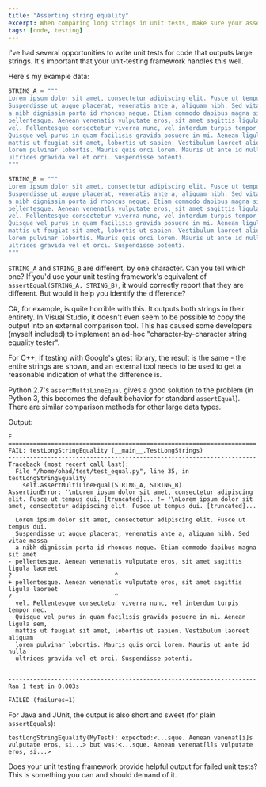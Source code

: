```yaml
---
title: "Asserting string equality"
excerpt: When comparing long strings in unit tests, make sure your assertion failures give you useful output.
tags: [code, testing]
---
```


I've had several opportunities to write unit tests for code that outputs large
strings. It's important that your unit-testing framework handles this well.

Here's my example data:

```python
STRING_A = """
Lorem ipsum dolor sit amet, consectetur adipiscing elit. Fusce ut tempus dui.
Suspendisse ut augue placerat, venenatis ante a, aliquam nibh. Sed vitae massa
a nibh dignissim porta id rhoncus neque. Etiam commodo dapibus magna sit amet
pellentesque. Aenean venenatis vulputate eros, sit amet sagittis ligula laoreet
vel. Pellentesque consectetur viverra nunc, vel interdum turpis tempor nec.
Quisque vel purus in quam facilisis gravida posuere in mi. Aenean ligula sem,
mattis ut feugiat sit amet, lobortis ut sapien. Vestibulum laoreet aliquam
lorem pulvinar lobortis. Mauris quis orci lorem. Mauris ut ante id nulla
ultrices gravida vel et orci. Suspendisse potenti.
"""

STRING_B = """
Lorem ipsum dolor sit amet, consectetur adipiscing elit. Fusce ut tempus dui.
Suspendisse ut augue placerat, venenatis ante a, aliquam nibh. Sed vitae massa
a nibh dignissim porta id rhoncus neque. Etiam commodo dapibus magna sit amet
pellentesque. Aenean venenatls vulputate eros, sit amet sagittis ligula laoreet
vel. Pellentesque consectetur viverra nunc, vel interdum turpis tempor nec.
Quisque vel purus in quam facilisis gravida posuere in mi. Aenean ligula sem,
mattis ut feugiat sit amet, lobortis ut sapien. Vestibulum laoreet aliquam
lorem pulvinar lobortis. Mauris quis orci lorem. Mauris ut ante id nulla
ultrices gravida vel et orci. Suspendisse potenti.
"""
```

`STRING_A` and `STRING_B` are different, by one character. Can you tell which
one?  If you'd use your unit testing framework's equivalent of
`assertEqual(STRING_A, STRING_B)`, it would correctly report that they are
different. But would it help you identify the difference?

C#, for example, is quite horrible with this. It outputs both strings in their
entirety. In Visual Studio, it doesn't even seem to be possible to copy the
output into an external comparison tool. This has caused some developers
(myself included) to implement an ad-hoc "character-by-character string
equality tester".

For C++, if testing with Google's gtest library, the result is the same - the
entire strings are shown, and an external tool needs to be used to get a
reasonable indication of what the difference is.

Python 2.7's `assertMultiLineEqual` gives a good solution to the problem (in
Python 3, this becomes the default behavior for standard `assertEqual`). There
are similar comparison methods for other large data types.

Output:

```text
F
======================================================================
FAIL: testLongStringEquality (__main__.TestLongStrings)
----------------------------------------------------------------------
Traceback (most recent call last):
  File "/home/ohad/test/test_equal.py", line 35, in testLongStringEquality
    self.assertMultiLineEqual(STRING_A, STRING_B)
AssertionError: '\nLorem ipsum dolor sit amet, consectetur adipiscing elit. Fusce ut tempus dui. [truncated]... != '\nLorem ipsum dolor sit amet, consectetur adipiscing elit. Fusce ut tempus dui. [truncated]...
  
  Lorem ipsum dolor sit amet, consectetur adipiscing elit. Fusce ut tempus dui.
  Suspendisse ut augue placerat, venenatis ante a, aliquam nibh. Sed vitae massa
  a nibh dignissim porta id rhoncus neque. Etiam commodo dapibus magna sit amet
- pellentesque. Aenean venenatis vulputate eros, sit amet sagittis ligula laoreet
?                             ^
+ pellentesque. Aenean venenatls vulputate eros, sit amet sagittis ligula laoreet
?                             ^
  vel. Pellentesque consectetur viverra nunc, vel interdum turpis tempor nec.
  Quisque vel purus in quam facilisis gravida posuere in mi. Aenean ligula sem,
  mattis ut feugiat sit amet, lobortis ut sapien. Vestibulum laoreet aliquam
  lorem pulvinar lobortis. Mauris quis orci lorem. Mauris ut ante id nulla
  ultrices gravida vel et orci. Suspendisse potenti.


----------------------------------------------------------------------
Ran 1 test in 0.003s

FAILED (failures=1)
```

For Java and JUnit, the output is also short and sweet (for plain `assertEquals`):

```text
testLongStringEquality(MyTest): expected:<...sque. Aenean venenat[i]s vulputate eros, si...> but was:<...sque. Aenean venenat[l]s vulputate eros, si...>
```

Does your unit testing framework provide helpful output for failed unit tests?
This is something you can and should demand of it.
